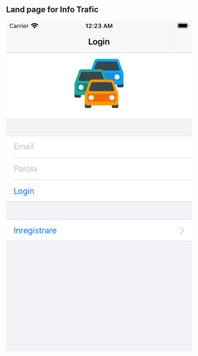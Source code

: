 ## Land page for Info Trafic

![login image](https://github.com/ClaudiuStefaniga/info-trafic-pages/blob/master/login.png)
